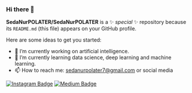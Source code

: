 ### Hi there 👋


**SedaNurPOLATER/SedaNurPOLATER** is a ✨ _special_ ✨ repository because its `README.md` (this file) appears on your GitHub profile.

Here are some ideas to get you started:

- 🔭 I’m currently working on artificial intelligence.
- 🌱 I’m currently learning data science, deep learning and machine learning.
- 📫 How to reach me: sedanurpolater7@gmail.com or social media

[![Instagram Badge](https://img.shields.io/badge/-Instagram-C13584?style=flat-quare&labelColor=C13584&logo=instagram&logoColor=white&link=link)](https://www.instagram.com/sedanurpolater/) 
[![Medium Badge](https://img.shields.io/badge/-Medium-757575?style=flat-quare&labelColor=757575&logo=Medium&logoColor=white&link=link)](https://medium.com/@sedanurpolater) 
